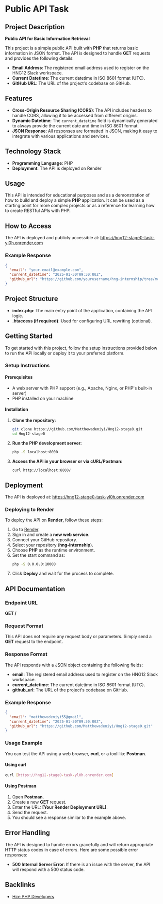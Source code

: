 # Public API Task

## Project Description
**Public API for Basic Information Retrieval**

This project is a simple public API built with **PHP** that returns basic information in JSON format. The API is designed to handle **GET** requests and provides the following details:

- **Email Address**: The registered email address used to register on the HNG12 Slack workspace.
- **Current Datetime**: The current datetime in ISO 8601 format (UTC).
- **GitHub URL**: The URL of the project's codebase on GitHub.

## Features
- **Cross-Origin Resource Sharing (CORS)**: The API includes headers to handle CORS, allowing it to be accessed from different origins.
- **Dynamic Datetime**: The `current_datetime` field is dynamically generated to always provide the current date and time in ISO 8601 format.
- **JSON Response**: All responses are formatted in JSON, making it easy to integrate with various applications and services.

## Technology Stack
- **Programming Language**: PHP
- **Deployment**: The API is deployed on Render

## Usage
This API is intended for educational purposes and as a demonstration of how to build and deploy a simple **PHP** application. It can be used as a starting point for more complex projects or as a reference for learning how to create RESTful APIs with PHP.

## How to Access
The API is deployed and publicly accessible at: https://hng12-stage0-task-yl0h.onrender.com

### Example Response
```json
{
  "email": "your-email@example.com",
  "current_datetime": "2025-01-30T09:30:00Z",
  "github_url": "https://github.com/yourusername/hng-internship/tree/main/stage-0"
}
```

## Project Structure
- **index.php**: The main entry point of the application, containing the API logic.
- **.htaccess (if required)**: Used for configuring URL rewriting (optional).

## Getting Started
To get started with this project, follow the setup instructions provided below to run the API locally or deploy it to your preferred platform.

### Setup Instructions

#### Prerequisites
- A web server with PHP support (e.g., Apache, Nginx, or PHP's built-in server)
- PHP installed on your machine

#### Installation
1. **Clone the repository:**
   ```bash
   git clone https://github.com/Matthewadeniyi/Hng12-stage0.git
   cd Hng12-stage0
   ```
2. **Run the PHP development server:**
   ```bash
   php -S localhost:8000
   ```
3. **Access the API in your browser or via cURL/Postman:**
   ```bash
   curl http://localhost:8000/
   ```

## Deployment
The API is deployed at: https://hng12-stage0-task-yl0h.onrender.com

### Deploying to Render
To deploy the API on **Render**, follow these steps:

1. Go to [Render](https://render.com/).
2. Sign in and create a **new web service**.
3. Connect your GitHub repository.
4. Select your repository (**hng-internship**).
5. Choose **PHP** as the runtime environment.
6. Set the start command as:
   ```bash
   php -S 0.0.0.0:10000
   ```
7. Click **Deploy** and wait for the process to complete.

## API Documentation

### Endpoint URL
**GET /**

### Request Format
This API does not require any request body or parameters. Simply send a **GET** request to the endpoint.

### Response Format
The API responds with a JSON object containing the following fields:

- **email**: The registered email address used to register on the HNG12 Slack workspace.
- **current_datetime**: The current datetime in ISO 8601 format (UTC).
- **github_url**: The URL of the project's codebase on GitHub.

### Example Response
```json
{
  "email": "matthewadeniyi55@gmail",
  "current_datetime": "2025-01-30T09:30:00Z",
  "github_url": "https://github.com/Matthewadeniyi/Hng12-stage0.git"
}
```

### Usage Example
You can test the API using a web browser, **curl**, or a tool like **Postman**.

#### Using curl
```bash
curl [https://hng12-stage0-task-yl0h.onrender.com]
```

#### Using Postman
1. Open **Postman**.
2. Create a new **GET** request.
3. Enter the URL: **[Your Render Deployment URL]**.
4. Send the request.
5. You should see a response similar to the example above.

## Error Handling
The API is designed to handle errors gracefully and will return appropriate HTTP status codes in case of errors. Here are some possible error responses:

- **500 Internal Server Error**: If there is an issue with the server, the API will respond with a 500 status code.

## Backlinks
- [Hire PHP Developers](https://hng.tech/hire/php-developers)

